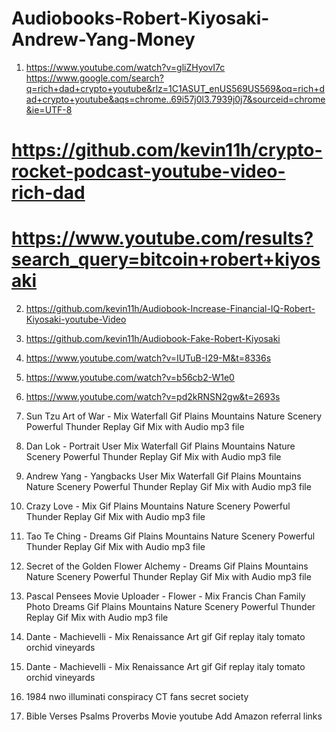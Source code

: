 # Audiobooks-Robert-Kiyosaki-Andrew-Yang-Money
1. https://www.youtube.com/watch?v=gliZHyovI7c 
https://www.google.com/search?q=rich+dad+crypto+youtube&rlz=1C1ASUT_enUS569US569&oq=rich+dad+crypto+youtube&aqs=chrome..69i57j0l3.7939j0j7&sourceid=chrome&ie=UTF-8

# https://github.com/kevin11h/crypto-rocket-podcast-youtube-video-rich-dad

# https://www.youtube.com/results?search_query=bitcoin+robert+kiyosaki

2.  https://github.com/kevin11h/Audiobook-Increase-Financial-IQ-Robert-Kiyosaki-youtube-Video 

3.  https://github.com/kevin11h/Audiobook-Fake-Robert-Kiyosaki

4.  https://www.youtube.com/watch?v=IUTuB-I29-M&t=8336s

5.  https://www.youtube.com/watch?v=b56cb2-W1e0

6.  https://www.youtube.com/watch?v=pd2kRNSN2gw&t=2693s


7.  Sun Tzu Art of War - Mix Waterfall Gif Plains Mountains Nature Scenery Powerful Thunder Replay Gif Mix with Audio mp3 file

8.  Dan Lok - Portrait User Mix Waterfall Gif Plains Mountains Nature Scenery Powerful Thunder Replay Gif Mix with Audio mp3 file

9. Andrew Yang - Yangbacks User Mix Waterfall Gif Plains Mountains Nature Scenery Powerful Thunder Replay Gif Mix with Audio mp3 file


10. Crazy Love - Mix  Gif Plains Mountains Nature Scenery Powerful Thunder Replay Gif Mix with Audio mp3 file

11. Tao Te Ching - Dreams Gif Plains Mountains Nature Scenery Powerful Thunder Replay Gif Mix with Audio mp3 file

12. Secret of the Golden Flower Alchemy - Dreams Gif Plains Mountains Nature Scenery Powerful Thunder Replay Gif Mix with Audio mp3 file

13. Pascal Pensees Movie Uploader - Flower - Mix Francis Chan Family Photo Dreams Gif Plains Mountains Nature Scenery Powerful Thunder Replay Gif Mix with Audio mp3 file

14. Dante - Machievelli  - Mix Renaissance Art gif Gif replay italy tomato orchid vineyards
15. Dante - Machievelli  - Mix Renaissance Art gif Gif replay italy tomato orchid vineyards

16. 1984 nwo illuminati conspiracy CT fans secret society

17. Bible Verses Psalms Proverbs Movie youtube
Add Amazon referral links


